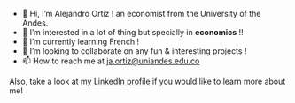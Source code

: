- 👋 Hi, I’m Alejandro Ortiz ! an economist from the University of the Andes.
- 👀 I’m interested in a lot of thing but specially in __economics__ !!
- 🌱 I’m currently learning French !
- 💞️ I’m looking to collaborate on any fun & interesting projects !
- 📫 How to reach me at [ja.ortiz@uniandes.edu.co](mailto:ja.ortiz@uniandes.edu.co)

Also, take a look at [my LinkedIn profile](https://www.linkedin.com/in/jorge-alejandro-ortiz/) if you would like to learn more about me!

<!---
ja-ortiz-uniandes/ja-ortiz-uniandes is a ✨ special ✨ repository because its `README.md` (this file) appears on your GitHub profile.
You can click the Preview link to take a look at your changes.
--->
